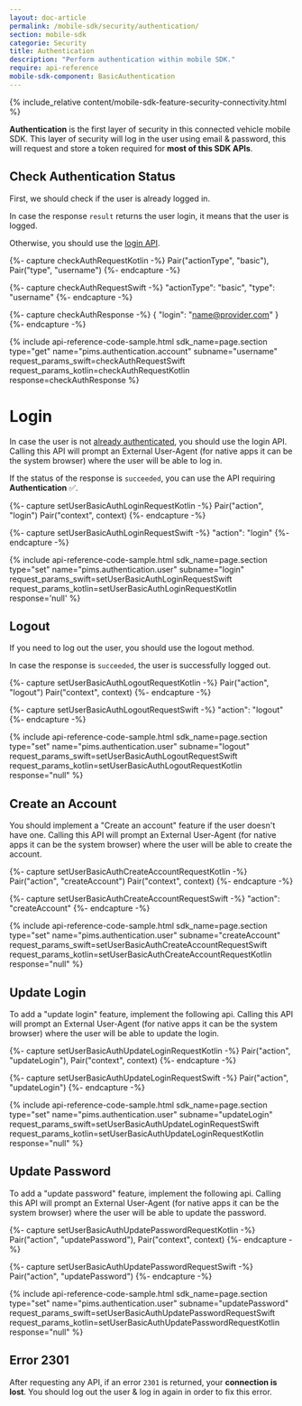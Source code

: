 ```yaml
---
layout: doc-article
permalink: /mobile-sdk/security/authentication/
section: mobile-sdk
categorie: Security
title: Authentication
description: "Perform authentication within mobile SDK."
require: api-reference
mobile-sdk-component: BasicAuthentication
---
```


{% include_relative content/mobile-sdk-feature-security-connectivity.html %}


**Authentication** is the first layer of security in this connected vehicle mobile SDK. This layer of security will log in the user using email & password, this will request and store a token required for **most of this SDK APIs**.

## Check Authentication Status

First, we should check if the user is already logged in. 

In case the response `result` returns the user login, it means that the user is logged. 

Otherwise, you should use the [login API](#login).

{%- capture checkAuthRequestKotlin -%}
  Pair("actionType", "basic"),
  Pair("type", "username")
{%- endcapture -%}

{%- capture checkAuthRequestSwift -%}
  "actionType": "basic",
  "type": "username"
{%- endcapture -%}

{%- capture checkAuthResponse -%}
{
    "login": "name@provider.com"
  }
{%- endcapture -%}

{% include api-reference-code-sample.html
  sdk_name=page.section
  type="get"
  name="pims.authentication.account"
  subname="username"
  request_params_swift=checkAuthRequestSwift
  request_params_kotlin=checkAuthRequestKotlin
  response=checkAuthResponse
%}

# Login

In case the user is not [already authenticated](#check-authentication-status), you should use the login API. Calling this API will prompt an External User-Agent (for native apps it can be the system browser) where the user will be able to log in.

If the status of the response is `succeeded`, you can use the API requiring **Authentication** ✅.

{%- capture setUserBasicAuthLoginRequestKotlin -%}
  Pair("action", "login")
  Pair("context", context)
{%- endcapture -%}

{%- capture setUserBasicAuthLoginRequestSwift -%}
  "action": "login"
{%- endcapture -%}

{% include api-reference-code-sample.html
  sdk_name=page.section
  type="set"
  name="pims.authentication.user"
  subname="login"
  request_params_swift=setUserBasicAuthLoginRequestSwift
  request_params_kotlin=setUserBasicAuthLoginRequestKotlin
  response='null'
%}


## Logout

If you need to log out the user, you should use the logout method.

In case the response is `succeeded`, the user is successfully logged out.

{%- capture setUserBasicAuthLogoutRequestKotlin -%}
  Pair("action", "logout")
  Pair("context", context)
{%- endcapture -%}

{%- capture setUserBasicAuthLogoutRequestSwift -%}
  "action": "logout"
{%- endcapture -%}

{% include api-reference-code-sample.html
  sdk_name=page.section
  type="set"
  name="pims.authentication.user" 
  subname="logout"
  request_params_swift=setUserBasicAuthLogoutRequestSwift
  request_params_kotlin=setUserBasicAuthLogoutRequestKotlin
  response="null"
%}


## Create an Account

You should implement a "Create an account" feature if the user doesn't have one. Calling this API will prompt an External User-Agent (for native apps it can be the system browser) where the user will be able to create the account.

{%- capture setUserBasicAuthCreateAccountRequestKotlin -%}
  Pair("action", "createAccount")
  Pair("context", context)
{%- endcapture -%}

{%- capture setUserBasicAuthCreateAccountRequestSwift -%}
  "action": "createAccount"
{%- endcapture -%}

{% include api-reference-code-sample.html
  sdk_name=page.section
  type="set"
  name="pims.authentication.user" 
  subname="createAccount"
  request_params_swift=setUserBasicAuthCreateAccountRequestSwift
  request_params_kotlin=setUserBasicAuthCreateAccountRequestKotlin
  response="null"
%}

## Update Login

To add a "update login" feature, implement the following api. Calling this API will prompt an External User-Agent (for native apps it can be the system browser) where the user will be able to update the login.

{%- capture setUserBasicAuthUpdateLoginRequestKotlin -%}
  Pair("action", "updateLogin"),
  Pair("context", context)
{%- endcapture -%}

{%- capture setUserBasicAuthUpdateLoginRequestSwift -%}
  Pair("action", "updateLogin")
{%- endcapture -%}

{% include api-reference-code-sample.html
  sdk_name=page.section
  type="set"
  name="pims.authentication.user" 
  subname="updateLogin"
  request_params_swift=setUserBasicAuthUpdateLoginRequestSwift
  request_params_kotlin=setUserBasicAuthUpdateLoginRequestKotlin
  response="null"
%}

## Update Password

To add a "update password" feature, implement the following api. Calling this API will prompt an External User-Agent (for native apps it can be the system browser) where the user will be able to update the password.

{%- capture setUserBasicAuthUpdatePasswordRequestKotlin -%}
  Pair("action", "updatePassword"),
  Pair("context", context)
{%- endcapture -%}

{%- capture setUserBasicAuthUpdatePasswordRequestSwift -%}
  Pair("action", "updatePassword")
{%- endcapture -%}

{% include api-reference-code-sample.html
  sdk_name=page.section
  type="set"
  name="pims.authentication.user" 
  subname="updatePassword"
  request_params_swift=setUserBasicAuthUpdatePasswordRequestSwift
  request_params_kotlin=setUserBasicAuthUpdatePasswordRequestKotlin
  response="null"
%}

## Error 2301

After requesting any API, if an error `2301` is returned, your **connection is lost**. You should log out the user & log in again in order to fix this error.